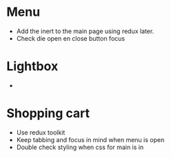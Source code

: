 # Menu

- Add the inert to the main page using redux later.
- Check die open en close button focus


# Lightbox

- 


# Shopping cart

- Use redux toolkit 
- Keep tabbing and focus in mind when menu is open
- Double check styling when css for main is in
